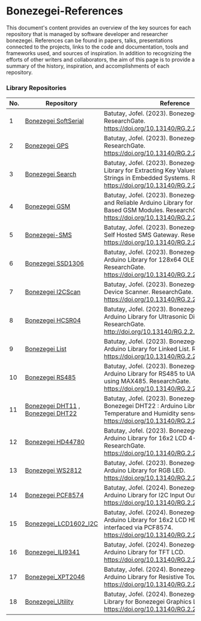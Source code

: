 # Bonezegei-References
This document's content provides an overview of the key sources for each repository that is managed by software developer and researcher bonezegei. References can be found in papers, talks, presentations connected to the projects, links to the code and documentation, tools and frameworks used, and sources of inspiration. In addition to recognizing the efforts of other writers and collaborators, the aim of this page is to provide a summary of the history, inspiration, and accomplishments of each repository.

### Library Repositories

| No. | Repository | Reference |
|-----| -----------| ----------|
| 1   | [Bonezegei SoftSerial](https://github.com/bonezegei/Bonezegei_SoftSerial)| Batutay, Jofel. (2023). Bonezegei SoftSerial. ResearchGate. https://doi.org/10.13140/RG.2.2.28003.12325.    |
| 2   | [Bonezegei GPS](https://github.com/bonezegei/Bonezegei_GPS)              | Batutay, Jofel. (2023). Bonezegei GPS Library. ResearchGate. https://doi.org/10.13140/RG.2.2.25171.96807/1. |
| 3   | [Bonezegei Search](https://github.com/bonezegei/Bonezegei_Search)        | Batutay, Jofel. (2023). Bonezegei Search : A Library for Extracting Key Values from Single Strings in Embedded Systems. ResearchGate. https://doi.org/10.13140/RG.2.2.30336.20487 |
| 4   | [Bonezegei GSM](https://github.com/bonezegei/Bonezegei_GSM)             | Batutay, Jofel. (2023). Bonezegei GSM: A Simple and Reliable Arduino Library for AT Command Based GSM Modules. ResearchGate. https://doi.org/10.13140/RG.2.2.13359.10400.  |
| 5   | [Bonezegei-SMS](https://github.com/bonezegei/Bonezegei-SMS)             | Batutay, Jofel. (2023). Bonezegei-SMS: Simple Self Hosted SMS Gateway. ResearchGate. https://doi.org/10.13140/RG.2.2.11157.09444.  |
| 6   | [Bonezegei SSD1306](https://github.com/bonezegei/Bonezegei_SSD1306)     | Batutay, Jofel. (2023). Bonezegei SSD1306: Arduino Library for 128x64 OLED Display. ResearchGate. https://doi.org/10.13140/RG.2.2.13909.60648.  |
| 7   | [Bonezegei I2CScan](https://github.com/bonezegei/Bonezegei_I2CScan)     | Batutay, Jofel. (2023). Bonezegei I2CScan: Device Scanner. ResearchGate. https://doi.org/10.13140/RG.2.2.35182.59201.  |
| 8   | [Bonezegei HCSR04](https://github.com/bonezegei/Bonezegei_HCSR04)       | Batutay, Jofel. (2023). Bonezegei HCSR04: Arduino Library for Ultrasonic Distance Sensor. ResearchGate. http://doi.org/10.13140/RG.2.2.15259.64806.  |
| 9   | [Bonezegei List](https://github.com/bonezegei/Bonezegei_List)           | Batutay, Jofel. (2023). Bonezegei List: Simple Arduino Library for Linked List. ResearchGate. https://doi.org/10.13140/RG.2.2.13057.63849.  |
| 10  | [Bonezegei RS485](https://github.com/bonezegei/Bonezegei_RS485)         | Batutay, Jofel. (2023). Bonezegei RS485 : Arduino Library for RS485 to UART Converter using MAX485. ResearchGate. https://doi.org/10.13140/RG.2.2.19211.46886.  |
| 11  | [Bonezegei DHT11](https://github.com/bonezegei/Bonezegei_DHT11) ,  [Bonezegei DHT22](https://github.com/bonezegei/Bonezegei_DHT22)        | Batutay, Jofel. (2023). Bonezegei DHT11 and Bonezegei DHT22 : Arduino Library for Temperature and Humidity sensor. ResearchGate. https://doi.org/10.13140/RG.2.2.35072.81929.  |
| 12  | [Bonezegei HD44780](https://github.com/bonezegei/Bonezegei_HD44780)             | Batutay, Jofel. (2023). Bonezegei HD44780: Arduino Library for 16x2 LCD 4-Bit Mode. ResearchGate. https://doi.org/10.13140/RG.2.2.24027.54561.  |
| 13  | [Bonezegei WS2812](https://github.com/bonezegei/Bonezegei_WS2812)               | Batutay, Jofel. (2023). Bonezegei WS2812: Arduino Library for RGB LED. https://doi.org/10.13140/RG.2.2.11403.26405.  |
| 14  | [Bonezegei PCF8574](https://github.com/bonezegei/Bonezegei_PCF8574)             | Batutay, Jofel. (2024). Bonezegei PCF8574: Arduino Library for I2C Input Output Expander. https://doi.org/10.13140/RG.2.2.24957.74729.  |
| 15  | [Bonezegei_LCD1602_I2C](https://github.com/bonezegei/Bonezegei_LCD1602_I2C)     | Batutay, Jofel. (2024). Bonezegei LCD1602 I2C: Arduino Library for 16x2 LCD HD44780 interfaced via PCF8574. https://doi.org/10.13140/RG.2.2.30456.21762.  |
| 16  | [Bonezegei_ILI9341](https://github.com/bonezegei/Bonezegei_ILI9341)             | Batutay, Jofel. (2024). Bonezegei ILI9341 : Arduino Library for TFT LCD. https://doi.org/10.13140/RG.2.2.35712.20484.  |
| 17  | [Bonezegei_XPT2046](https://github.com/bonezegei/Bonezegei_XPT2046)             | Batutay, Jofel. (2024). Bonezegei XPT2046 : Arduino Library for Resistive Touch. https://doi.org/10.13140/RG.2.2.21451.57128.  |
| 18  | [Bonezegei_Utility](https://github.com/bonezegei/Bonezegei_Utility)             | Batutay, Jofel. (2024). Bonezegei Utility: Arduino Library for Bonezegei Graphics Library. https://doi.org/10.13140/RG.2.2.27454.66886.  |

